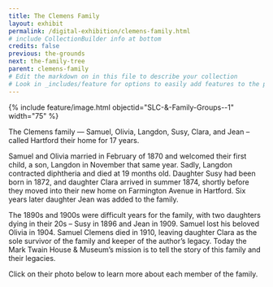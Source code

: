 ```yaml
---
title: The Clemens Family
layout: exhibit
permalink: /digital-exhibition/clemens-family.html
# include CollectionBuilder info at bottom
credits: false
previous: the-grounds
next: the-family-tree
parent: clemens-family
# Edit the markdown on in this file to describe your collection
# Look in _includes/feature for options to easily add features to the page
---
```


{% include feature/image.html objectid="SLC-&-Family-Groups--1" width="75" %}

The Clemens family — Samuel, Olivia, Langdon, Susy, Clara, and Jean – called Hartford their home for 17 years. 

Samuel and Olivia married in February of 1870 and welcomed their first child, a son, Langdon in November that same year. Sadly, Langdon contracted diphtheria and died at 19 months old. Daughter Susy had been born in 1872, and daughter Clara arrived in summer 1874, shortly before they moved into their new home on Farmington Avenue in Hartford. Six years later daughter Jean was added to the family.

The 1890s and 1900s were difficult years for the family, with two daughters dying in their 20s – Susy in 1896 and Jean in 1909. Samuel lost his beloved Olivia in 1904. Samuel Clemens died in 1910, leaving daughter Clara as the sole survivor of the family and keeper of the author’s legacy. Today the Mark Twain House & Museum’s mission is to tell the story of this family and their legacies. 

Click on their photo below to learn more about each member of the family. 
